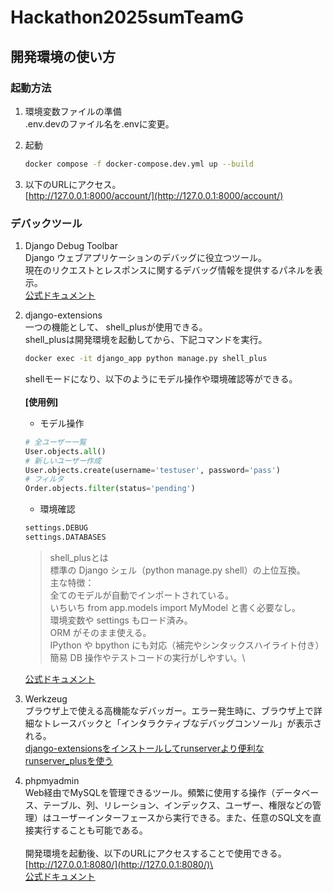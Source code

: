 # Hackathon2025sumTeamG

## 開発環境の使い方
### 起動方法
1. 環境変数ファイルの準備\
    .env.devのファイル名を.envに変更。 

2. 起動 
     ```bash
     docker compose -f docker-compose.dev.yml up --build
     ```
3. 以下のURLにアクセス。\
    [http://127.0.0.1:8000/account/](http://127.0.0.1:8000/account/)

### デバックツール
1. Django Debug Toolbar\
   Django ウェブアプリケーションのデバッグに役立つツール。\
   現在のリクエストとレスポンスに関するデバッグ情報を提供するパネルを表示。\
    [公式ドキュメント](https://django-debug-toolbar.readthedocs.io/en/latest/index.html)

2. django-extensions\
    一つの機能として、 shell_plusが使用できる。\
    shell_plusは開発環境を起動してから、下記コマンドを実行。
    ```bash
    docker exec -it django_app python manage.py shell_plus
    ```
    shellモードになり、以下のようにモデル操作や環境確認等ができる。\
    \
    **[使用例]**
    - モデル操作
    ```python
    # 全ユーザー一覧
    User.objects.all()
    # 新しいユーザー作成
    User.objects.create(username='testuser', password='pass')
    # フィルタ
    Order.objects.filter(status='pending')
    ```
    - 環境確認
    ```python
    settings.DEBUG
    settings.DATABASES
    ```
    
    > shell_plusとは\
    > 標準の Django シェル（python manage.py shell）の上位互換。\
    > 主な特徴：\
    > 全てのモデルが自動でインポートされている。\
    > いちいち from app.models import MyModel と書く必要なし。\
    > 環境変数や settings もロード済み。\
    > ORM がそのまま使える。\
    > IPython や bpython にも対応（補完やシンタックスハイライト付き）\
    > 簡易 DB 操作やテストコードの実行がしやすい。\
    
    [公式ドキュメント](https://django-extensions.readthedocs.io/en/latest/#)
    
3. Werkzeug\
    ブラウザ上で使える高機能なデバッガー。エラー発生時に、ブラウザ上で詳細なトレースバックと「インタラクティブなデバッグコンソール」が表示される。\
    [django-extensionsをインストールしてrunserverより便利なrunserver_plusを使う](https://qiita.com/komiya_____/items/72b543fdaddab47a6449)


4. phpmyadmin\
   Web経由でMySQLを管理できるツール。頻繁に使用する操作（データベース、テーブル、列、リレーション、インデックス、ユーザー、権限などの管理）はユーザーインターフェースから実行できる。また、任意のSQL文を直接実行することも可能である。\
   \
   開発環境を起動後、以下のURLにアクセスすることで使用できる。\
   [http://127.0.0.1:8080/](http://127.0.0.1:8080/)\
   \
   [公式ドキュメント](https://docs.phpmyadmin.net/ja/latest/)

   
